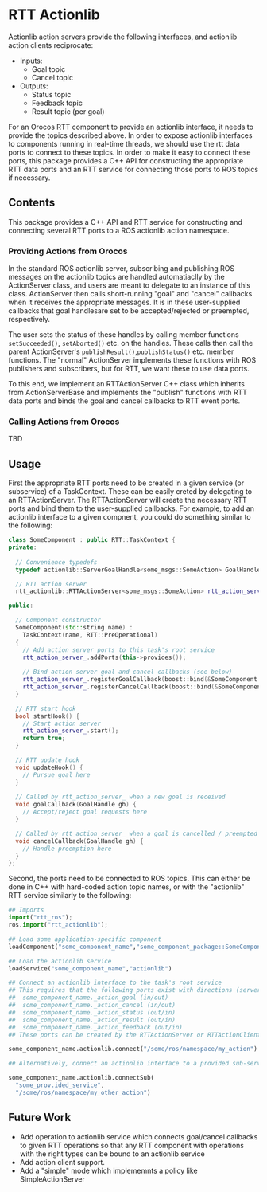 RTT Actionlib
=============

Actionlib action servers provide the following interfaces, and actionlib action
clients reciprocate:
* Inputs:
  * Goal topic
  * Cancel topic
* Outputs: 
  * Status topic
  * Feedback topic
  * Result topic (per goal)

For an Orocos RTT component to provide an actionlib interface, it needs to
provide the topics described above. In order to expose actionlib interfaces
to components running in real-time threads, we should use the rtt data ports
to connect to these topics. In order to make it easy to connect these ports,
this package provides a C++ API for constructing the appropriate RTT data ports
and an RTT service for connecting those ports to ROS topics if necessary.

Contents
--------

This package provides a C++ API and RTT service for constructing and connecting
several RTT ports to a ROS actionlib action namespace.

### Providng Actions from Orocos

In the standard ROS actionlib server, subscribing and publishing ROS messages on
the actionlib topics are handled automatiaclly by the ActionServer class, and
users are meant to delegate to an instance of this class. ActionServer then
calls short-running "goal" and "cancel" callbacks when it receives the
appropriate messages. It is in these user-supplied callbacks that goal
handlesare set to be accepted/rejected or preempted, respectively. 

The user sets the status of these handles by calling member functions
`setSucceeded()`, `setAborted()` etc. on the handles. These calls then call the
parent ActionServer's `publishResult()`,`publishStatus()` etc. member functions.
The "normal" ActionServer implements these functions with ROS publishers and
subscribers, but for RTT, we want these to use data ports.

To this end, we implement an RTTActionServer C++ class which inherits from
ActionServerBase and implements the "publish" functions with RTT data ports and
binds the goal and cancel callbacks to RTT event ports.

### Calling Actions from Orocos

TBD

Usage
-----

First the appropriate RTT ports need to be created in a given service (or
subservice) of a TaskContext. These can be easily creted by delegating to an
RTTActionServer. The RTTActionServer will create the necessary RTT ports and
bind them to the user-supplied callbacks. For example, to add an actionlib
interface to a given compnent, you could do something similar to the following:

```cpp
class SomeComponent : public RTT::TaskContext {
private:
  
  // Convenience typedefs
  typedef actionlib::ServerGoalHandle<some_msgs::SomeAction> GoalHandle;

  // RTT action server
  rtt_actionlib::RTTActionServer<some_msgs::SomeAction> rtt_action_server_;

public:

  // Component constructor
  SomeComponent(std::string name) :
    TaskContext(name, RTT::PreOperational)
  { 
    // Add action server ports to this task's root service
    rtt_action_server_.addPorts(this->provides());
    
    // Bind action server goal and cancel callbacks (see below)
    rtt_action_server_.registerGoalCallback(boost::bind(&SomeComponent::goalCallback, this, _1));
    rtt_action_server_.registerCancelCallback(boost::bind(&SomeComponent::cancelCallback, this, _1));
  }

  // RTT start hook
  bool startHook() {
    // Start action server
    rtt_action_server_.start();
    return true;
  }

  // RTT update hook
  void updateHook() {
    // Pursue goal here
  }
  
  // Called by rtt_action_server_ when a new goal is received
  void goalCallback(GoalHandle gh) {
    // Accept/reject goal requests here
  }

  // Called by rtt_action_server_ when a goal is cancelled / preempted
  void cancelCallback(GoalHandle gh) {
    // Handle preemption here
  }
};
```

Second, the ports need to be connected to ROS topics. This can either be done
in C++ with hard-coded action topic names, or with the "actionlib" RTT service
similarly to the following:

```python
## Imports
import("rtt_ros");
ros.import("rtt_actionlib");

## Load some application-specific component
loadComponent("some_component_name","some_component_package::SomeComponent")

## Load the actionlib service
loadService("some_component_name","actionlib")

## Connect an actionlib interface to the task's root service
## This requires that the following ports exist with directions (server/client):
##  some_component_name._action_goal (in/out)
##  some_component_name._action_cancel (in/out)
##  some_component_name._action_status (out/in)
##  some_component_name._action_result (out/in)
##  some_component_name._action_feedback (out/in)
## These ports can be created by the RTTActionServer or RTTActionClient.

some_component_name.actionlib.connect("/some/ros/namespace/my_action")

## Alternatively, connect an actionlib interface to a provided sub-service:

some_component_name.actionlib.connectSub(
  "some_prov.ided_service",
  "/some/ros/namespace/my_other_action")

```

Future Work
-----------

* Add operation to actionlib service which connects goal/cancel callbacks to
  given RTT operations so that any RTT component with operations with the right
  types can be bound to an actionlib service
* Add action client support.
* Add a "simple" mode which implememnts a policy like SimpleActionServer





